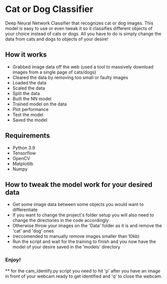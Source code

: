 # Cat or Dog Classifier
Deep Neural Network Classifier that recognizes cat or dog images. This model is easy to use or even tweak it so it classifies different objects of your choice instead of cats or dogs. All you have to do is simply change the data from cats and dogs to objects of your desire!

## How it works
- Grabbed image data off the web (used a tool to massively download images from a single page of cats/dogs)
- Cleared the data by removing too small or faulty images 
- Loaded the data
- Scaled the data
- Split the data
- Built the NN model
- Trained model on the data
- Plot performance
- Test the model
- Saved the model

## Requirements
- Python 3.9
- Tensorflow
- OpenCV
- Matplotlib
- Numpy

## How to tweak the model work for your desired data
- Get some image data between some objects you would want to differentiate
- If you want to change the project's folder setup you will also need to change the directories in the code accordingly
- Otherwise throw your images on the 'Data' folder as it is and remove the 'cat' and 'dog' ones
- (reccomended to manually remove images smaller than 10kb)
- Run the script and wait for the training to finish and you now have the model of your desire saved in the 'models' directory

### Enjoy!
** for the cam_identify.py script you need to hit 'p' after you have an image in front of your webcam ready to get identified and 'q' to close the webcam. 
